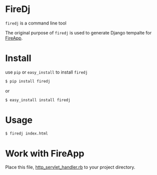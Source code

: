 FireDj
===========

`firedj` is a command line tool

The original purpose of `firedj` is used to generate Django tempalte for [FireApp](https://github.com/handlino/fireapp).


Install
===========

use `pip` or `easy_install` to install `firedj`

```bash
$ pip install firedj
```

or

```bash
$ easy_install install firedj
```


Usage
===========

```bash
$ firedj index.html
```


Work with FireApp
=================

Place this file, [http_servlet_handler.rb](https://gist.github.com/1892695) to your project directory.
